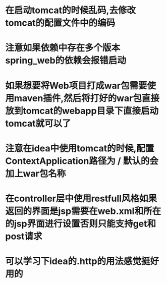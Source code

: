 # 在启动tomcat的时候乱码,去修改tomcat的配置文件中的编码
# 注意如果依赖中存在多个版本spring_web的依赖会报错启动
# 如果想要将Web项目打成war包需要使用maven插件,然后将打好的war包直接放到tomcat的webapp目录下直接启动tomcat就可以了
# 注意在idea中使用tomcat的时候,配置ContextApplication路径为 / 默认的会加上war包名称 
# 在controller层中使用restfull风格如果返回的界面是jsp需要在web.xml和所在的jsp界面进行设置否则只能支持get和post请求
# 可以学习下idea的.http的用法感觉挺好用的